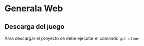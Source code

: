 # Generala Web

## Descarga del juego
Para descargar el proyecto se debe ejecutar el comando `git clone`